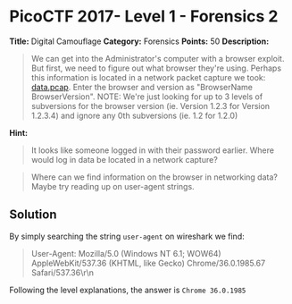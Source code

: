 # PicoCTF 2017- Level 1 - Forensics 2

**Title:** Digital Camouflage
**Category:** Forensics
**Points:** 50
**Description:**

>We can get into the Administrator's computer with a browser exploit. But first, we need to figure out what browser they're using. Perhaps this information is located in a network packet capture we took: [data.pcap](data.pcap). Enter the browser and version as "BrowserName BrowserVersion". NOTE: We're just looking for up to 3 levels of subversions for the browser version (ie. Version 1.2.3 for Version 1.2.3.4) and ignore any 0th subversions (ie. 1.2 for 1.2.0)

**Hint:**

>It looks like someone logged in with their password earlier. Where would log in data be located in a network capture?

>Where can we find information on the browser in networking data? Maybe try reading up on user-agent strings.

## Solution
By simply searching the string `user-agent` on wireshark we find: 
> User-Agent: Mozilla/5.0 (Windows NT 6.1; WOW64) AppleWebKit/537.36 (KHTML, like Gecko) Chrome/36.0.1985.67 Safari/537.36\r\n

Following the level explanations, the answer is `Chrome 36.0.1985`